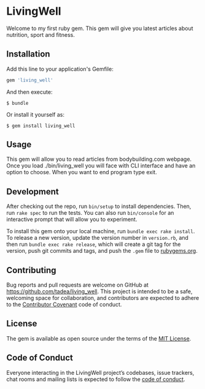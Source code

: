 # LivingWell

Welcome to my first ruby gem. This gem will give you latest articles about nutrition, sport and fitness.



## Installation

Add this line to your application's Gemfile:

```ruby
gem 'living_well'
```

And then execute:

    $ bundle

Or install it yourself as:

    $ gem install living_well

## Usage

This gem will allow you to read articles from bodybuilding.com webpage. Once you load ./bin/living_well you will face with CLI interface and have an option to choose. When you want to end program type exit.

## Development

After checking out the repo, run `bin/setup` to install dependencies. Then, run `rake spec` to run the tests. You can also run `bin/console` for an interactive prompt that will allow you to experiment.

To install this gem onto your local machine, run `bundle exec rake install`. To release a new version, update the version number in `version.rb`, and then run `bundle exec rake release`, which will create a git tag for the version, push git commits and tags, and push the `.gem` file to [rubygems.org](https://rubygems.org).

## Contributing

Bug reports and pull requests are welcome on GitHub at https://github.com/tadea/living_well. This project is intended to be a safe, welcoming space for collaboration, and contributors are expected to adhere to the [Contributor Covenant](http://contributor-covenant.org) code of conduct.

## License

The gem is available as open source under the terms of the [MIT License](https://opensource.org/licenses/MIT).

## Code of Conduct

Everyone interacting in the LivingWell project’s codebases, issue trackers, chat rooms and mailing lists is expected to follow the [code of conduct](https://github.com/[USERNAME]/living_well/blob/master/CODE_OF_CONDUCT.md).
